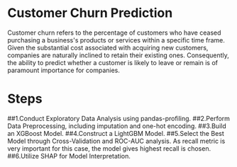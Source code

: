 # Customer Churn Prediction 
 
Customer churn refers to the percentage of customers who have ceased purchasing a business's products or services within a specific time frame. Given the substantial cost associated with acquiring new customers, companies are naturally inclined to retain their existing ones. Consequently, the ability to predict whether a customer is likely to leave or remain is of paramount importance for companies.

# Steps

  ##1.Conduct Exploratory Data Analysis using pandas-profiling.
  ##2.Perform Data Preprocessing, including imputation and one-hot encoding.
  ##3.Build an XGBoost Model.
  ##4.Construct a LightGBM Model.
  ##5.Select the Best Model through Cross-Validation and ROC-AUC analysis. As recall metric is very important for this case, the model gives highest recall is chosen.
  ##6.Utilize SHAP for Model Interpretation.
